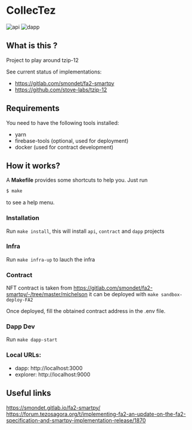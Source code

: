 # CollecTez

![api](https://github.com/catsoap/collec-tez/workflows/api/badge.svg)
![dapp](https://github.com/catsoap/collec-tez/workflows/dapp/badge.svg)

## What is this ?

Project to play around tzip-12

See current status of implementations:

- https://gitlab.com/smondet/fa2-smartpy
- https://github.com/stove-labs/tzip-12

## Requirements

You need to have the following tools installed:

- yarn
- firebase-tools (optional, used for deployment)
- docker (used for contract development)

## How it works?

A **Makefile** provides some shortcuts to help you. Just run

```bash
$ make
```

to see a help menu.

### Installation

Run `make install`, this will install `api`, `contract` and `dapp` projects

### Infra

Run `make infra-up` to lauch the infra

### Contract

NFT contract is taken from https://gitlab.com/smondet/fa2-smartpy/-/tree/master/michelson
it can be deployed with `make sandbox-deploy-FA2`

Once deployed, fill the obtained contract address in the .env file.

### Dapp Dev

Run `make dapp-start`

### Local URLs:

- dapp: http://localhost:3000
- explorer: http://localhost:9000

## Useful links

https://smondet.gitlab.io/fa2-smartpy/
https://forum.tezosagora.org/t/implementing-fa2-an-update-on-the-fa2-specification-and-smartpy-implementation-release/1870
